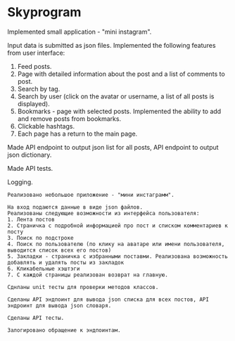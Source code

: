 # Skyprogram

Implemented small application - "mini instagram". 

Input data is submitted as json files. 
Implemented the following features from user interface: 
1. Feed posts. 
2. Page with detailed information about the post and a list of comments to post. 
3. Search by tag.
4. Search by user (click on the avatar or username, a list of all posts is displayed). 
5. Bookmarks - page with selected posts. Implemented the ability to add and remove posts from bookmarks. 
6. Clickable hashtags. 
7. Each page has a return to the main page. 

Made API endpoint to output json list for all posts, API endpoint to output json dictionary. 

Made API tests.

Logging.


```
Реализовано небольшое приложение - "мини инстаграмм".

На вход подаются данные в виде json файлов.
Реализованы следующие возможности из интерфейса пользователя:
1. Лента постов
2. Страничка с подробной информацией про пост и списком комментариев к посту
3. Поиск по подстроке
4. Поиск по пользователю (по клику на аватаре или имени пользователя, выводится список всех его постов)
5. Закладки - страничка с избранными поставми. Реализована возможность добавлять и удалять посты из закладок
6. Кликабельные хэштэги
7. С каждой страницы реализован возврат на главную.

Сднланы unit тесты для проверки методов классов.

Сделаны API эндпоинт для вывода json списка для всех постов, API эндроинт для вывода json словаря.

Сделаны API тесты.

Залогировано обращение к эндпоинтам.
```
